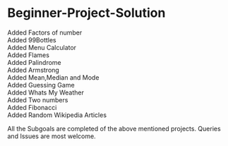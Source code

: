 # Beginner-Project-Solution
Added Factors of number\
Added 99Bottles\
Added Menu Calculator\
Added Flames\
Added Palindrome\
Added Armstrong\
Added Mean,Median and Mode\
Added Guessing Game\
Added Whats My Weather\
Added Two numbers\
Added Fibonacci\
Added Random Wikipedia Articles

All the Subgoals are completed of the above mentioned projects.
Queries and Issues are most welcome.

